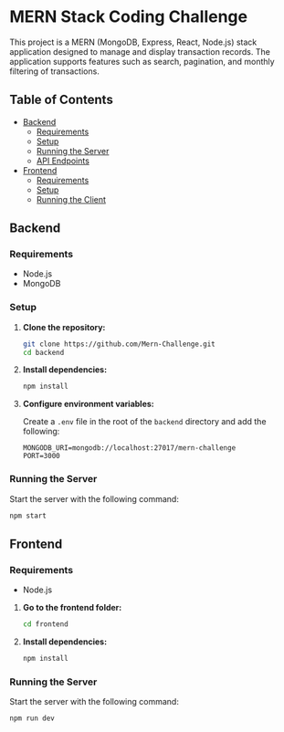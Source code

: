 # MERN Stack Coding Challenge

This project is a MERN (MongoDB, Express, React, Node.js) stack application designed to manage and display transaction records. The application supports features such as search, pagination, and monthly filtering of transactions.

## Table of Contents

- [Backend](#backend)
  - [Requirements](#requirements)
  - [Setup](#setup)
  - [Running the Server](#running-the-server)
  - [API Endpoints](#api-endpoints)
- [Frontend](#frontend)
  - [Requirements](#requirements-1)
  - [Setup](#setup-1)
  - [Running the Client](#running-the-client)

## Backend

### Requirements

- Node.js
- MongoDB

### Setup

1. **Clone the repository:**

   ```bash
   git clone https://github.com/Mern-Challenge.git
   cd backend
   ```

2. **Install dependencies:**

   ```bash
   npm install
   ```

3. **Configure environment variables:**

   Create a `.env` file in the root of the `backend` directory and add the following:

   ```env
   MONGODB_URI=mongodb://localhost:27017/mern-challenge
   PORT=3000
   ```

### Running the Server

Start the server with the following command:

```bash
npm start
```

## Frontend

### Requirements

- Node.js

1. **Go to the frontend folder:**

   ```bash
   cd frontend
   ```

2. **Install dependencies:**

   ```bash
   npm install
   ```
### Running the Server

Start the server with the following command:

```bash
npm run dev
```
